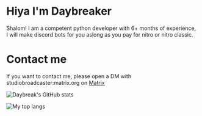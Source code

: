 # Hiya I'm Daybreaker

Shalom! I am a competent python developer with 6+ months of experience, I will make discord bots for you aslong as you pay for nitro or nitro classic.

# Contact me
If you want to contact me, please open a DM with studiobroadcaster:matrix.org on [Matrix](https://element.io)



![Daybreak's GitHub stats](https://github-readme-stats.vercel.app/api?username=Daybreak-keks&show_icons=true&theme=dracula&count_private=true&show_icons=true&include_all_commits=true)



![My top langs](https://github-readme-stats.vercel.app/api/top-langs/?username=Daybreak-keks&layout=compact&theme=dracula)
